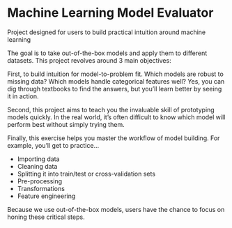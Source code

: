 # Machine Learning Model Evaluator

Project designed for users to build practical intuition around machine learning

The goal is to take out-of-the-box models and apply them to different datasets. This project revolves around 3 main objectives:

First, to build intuition for model-to-problem fit. Which models are robust to missing data? Which models handle categorical features well? Yes, you can dig through textbooks to find the answers, but you’ll learn better by seeing it in action.

Second, this project aims to teach you the invaluable skill of prototyping models quickly. In the real world, it’s often difficult to know which model will perform best without simply trying them.

Finally, this exercise helps you master the workflow of model building. For example, you’ll get to practice…
<ul>
<li> Importing data</li>
<li> Cleaning data</li>
<li> Splitting it into train/test or cross-validation sets</li>
<li> Pre-processing</li>
<li> Transformations</li>
<li> Feature engineering</li>
</ul>
Because we use out-of-the-box models, users have the chance to focus on honing these critical steps.
